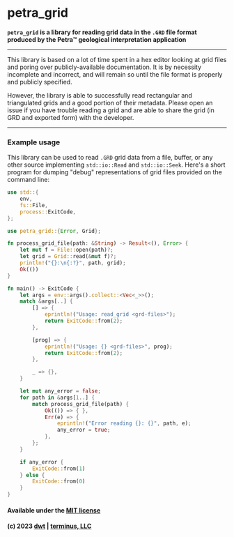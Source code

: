 # petra_grid

**`petra_grid` is a library for reading grid data in the `.GRD` file
format produced by the Petra™ geological interpretation application**

---

This library is based on a lot of time spent in a hex editor looking at
grid files and poring over publicly-available documentation. It is by necessity
incomplete and incorrect, and will remain so until the file format is properly
and publicly specified.

However, the library is able to successfully read rectangular and triangulated
grids and a good portion of their metadata. Please open an issue if you have
trouble reading a grid and are able to share the grid (in GRD and exported form)
with the developer.

---

### Example usage

This library can be used to read `.GRD` grid data from a file, buffer, or
any other source implementing `std::io::Read` and `std::io::Seek`. Here's a
short program for dumping "debug" representations of grid files provided on the
command line:
```rust
use std::{
    env,
    fs::File,
    process::ExitCode,
};

use petra_grid::{Error, Grid};

fn process_grid_file(path: &String) -> Result<(), Error> {
    let mut f = File::open(path)?;
    let grid = Grid::read(&mut f)?;
    println!("{}:\n{:?}", path, grid);
    Ok(())
}

fn main() -> ExitCode {
    let args = env::args().collect::<Vec<_>>();
    match &args[..] {
        [] => {
            eprintln!("Usage: read_grid <grd-files>");
            return ExitCode::from(2);
        },

        [prog] => {
            eprintln!("Usage: {} <grd-files>", prog);
            return ExitCode::from(2);
        },

        _ => {},
    }

    let mut any_error = false;
    for path in &args[1..] {
        match process_grid_file(path) {
            Ok(()) => { },
            Err(e) => {
                eprintln!("Error reading {}: {}", path, e);
                any_error = true;
            },
        };
    }

    if any_error {
        ExitCode::from(1)
    } else {
        ExitCode::from(0)
    }
}
```

#### Available under the [MIT license](LICENSE)

#### (c) 2023 [dwt](https://www.github.com/derrickturk) | [terminus, LLC](https://terminusdatascience.com)
